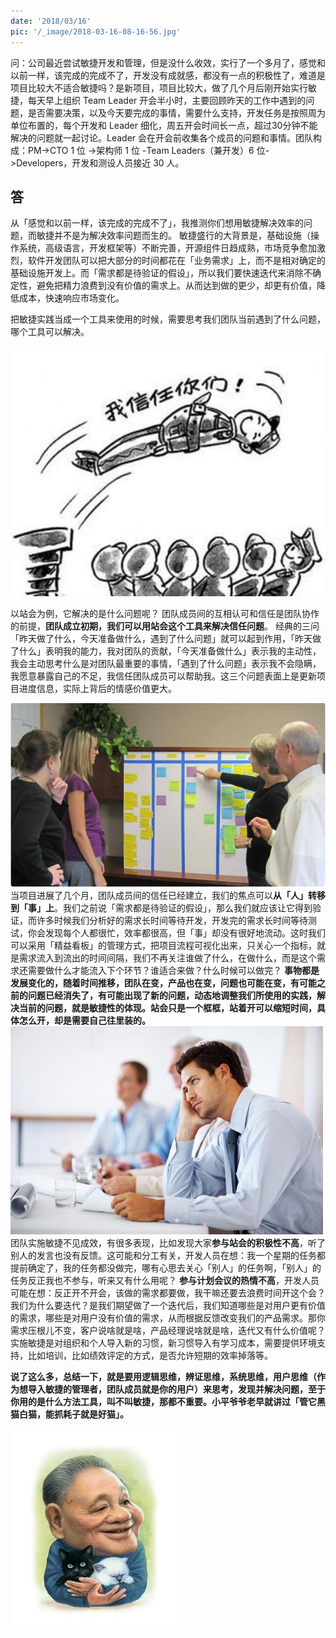 ```yaml
---
date: '2018/03/16'
pic: '/_image/2018-03-16-08-16-56.jpg'
---
```


问：公司最近尝试敏捷开发和管理，但是没什么收效，实行了一个多月了，感觉和以前一样，该完成的完成不了，开发没有成就感，都没有一点的积极性了，难道是项目比较大不适合敏捷吗？是新项目，项目比较大，做了几个月后刚开始实行敏捷，每天早上组织 Team Leader 开会半小时，主要回顾昨天的工作中遇到的问题，是否需要决策，以及今天要完成的事情，需要什么支持，开发任务是按照周为单位布置的，每个开发和 Leader 细化，周五开会时间长一点，超过30分钟不能解决的问题就一起讨论。Leader 会在开会前收集各个成员的问题和事情。团队构成：PM->CTO 1 位 ->架构师 1 位 -Team Leaders（兼开发）6 位->Developers，开发和测设人员接近 30 人。

## 答
从「感觉和以前一样，该完成的完成不了」，我推测你们想用敏捷解决效率的问题，而敏捷并不是为解决效率问题而生的。
敏捷盛行的大背景是，基础设施（操作系统，高级语言，开发框架等）不断完善，开源组件日趋成熟，市场竞争愈加激烈，软件开发团队可以把大部分的时间都花在「业务需求」上，而不是相对确定的基础设施开发上。而「需求都是待验证的假设」，所以我们要快速迭代来消除不确定性，避免把精力浪费到没有价值的需求上。从而达到做的更少，却更有价值，降低成本，快速响应市场变化。

把敏捷实践当成一个工具来使用的时候，需要思考我们团队当前遇到了什么问题，哪个工具可以解决。

![](/_image/2018-03-16-08-16-56.jpg)

以站会为例，它解决的是什么问题呢？
团队成员间的互相认可和信任是团队协作的前提，**团队成立初期，我们可以用站会这个工具来解决信任问题**。
经典的三问「昨天做了什么，今天准备做什么，遇到了什么问题」就可以起到作用，「昨天做了什么」表明我的能力，我对团队的贡献，「今天准备做什么」表示我的主动性，我会主动思考什么是对团队最重要的事情，「遇到了什么问题」表示我不会隐瞒，我愿意暴露自己的不足，我信任团队成员可以帮助我。这三个问题表面上是更新项目进度信息，实际上背后的情感价值更大。

![](/_image/2018-03-16-08-09-11.jpg)
当项目进展了几个月，团队成员间的信任已经建立，我们的焦点可以**从「人」转移到「事」上**。我们之前说「需求都是待验证的假设」，那么我们就应该让它得到验证，而许多时候我们分析好的需求长时间等待开发，开发完的需求长时间等待测试，你会发现每个人都很忙，效率都很高，但「事」却没有很好地流动。这时我们可以采用「精益看板」的管理方式，把项目流程可视化出来，只关心一个指标，就是需求流入到流出的时间间隔，我们不再关注谁做了什么，在做什么，而是这个需求还需要做什么才能流入下个环节？谁适合来做？什么时候可以做完？
**事物都是发展变化的，随着时间推移，团队在变，产品也在变，问题也可能在变，有可能之前的问题已经消失了，有可能出现了新的问题，动态地调整我们所使用的实践，解决当前的问题，就是敏捷性的体现。站会只是一个框框，站着开可以缩短时间，具体怎么开，却是需要自己往里装的。**
![](/_image/2018-03-16-08-31-21.jpg)
团队实施敏捷不见成效，有很多表现，比如发现大家**参与站会的积极性不高**，听了别人的发言也没有反馈。这可能和分工有关，开发人员在想：我一个星期的任务都提前确定了，我的任务都没做完，哪有心思去关心「别人」的任务啊，「别人」的任务反正我也不参与，听来又有什么用呢？
**参与计划会议的热情不高**，开发人员可能在想：反正开不开会，该做的需求都要做，我干嘛还要去浪费时间开这个会？
我们为什么要迭代？是我们期望做了一个迭代后，我们知道哪些是对用户更有价值的需求，哪些是对用户没有价值的需求，从而根据反馈改变我们的产品需求。那你需求压根儿不变，客户说啥就是啥，产品经理说啥就是啥，迭代又有什么价值呢？
实施敏捷是对组织和个人导入新的习惯，新习惯导入有学习成本，需要提供环境支持，比如培训，比如绩效评定的方式，是否允许短期的效率掉落等。

**说了这么多，总结一下，就是要用逻辑思维，辨证思维，系统思维，用户思维（作为想导入敏捷的管理者，团队成员就是你的用户）来思考，发现并解决问题，至于你用的是什么方法工具，叫不叫敏捷，那都不重要。小平爷爷老早就讲过「管它黑猫白猫，能抓耗子就是好猫」。**

![](/_image/2018-03-16-08-08-02.jpg)
